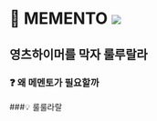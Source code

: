 # 🤩 MEMENTO <img src="https://img.shields.io/badge/React%20Native-0.69.6-blue" /> 

## 영츠하이머를 막자 룰루랄라

### ❓ 왜 메멘토가 필요할까
###💡 룰룰라랄
